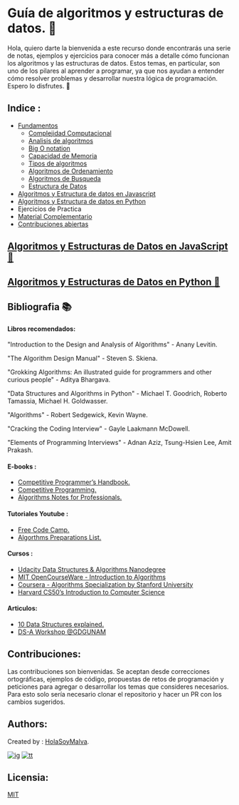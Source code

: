# Guía de algoritmos y estructuras de datos. 🧮

Hola, quiero darte la bienvenida a este recurso donde encontrarás una serie de notas, ejemplos y ejercicios para conocer más a detalle cómo funcionan los algoritmos y las estructuras de datos. Estos temas, en particular, son uno de los pilares al aprender a programar, ya que nos ayudan a entender cómo resolver problemas y desarrollar nuestra lógica de programación. Espero lo disfrutes. 🙌

## Indice :

* [Fundamentos](./01-fundamentos#fundamentos-)
    * [Complejidad Computacional](./01-fundamentos#complejidad-computacional-wiki-reference)
    * [Analisis de algoritmos](./01-fundamentos#analisis-de-algoritmos-wiki-reference)
    * [Big O notation](./01-fundamentos#big-o-notation---notacion-de-la-gran-o)
    * [Capacidad de Memoria](./01-fundamentos#capacidad-de-memoria)
    * [Tipos de algoritmos](./01-fundamentos#tipos-de-algoritmos)
    * [Algoritmos de Ordenamiento](./01-fundamentos#algoritmos-de-ordenamiento)
    * [Algoritmos de Busqueda](./01-fundamentos#algoritmos-de-busqueda)
    * [Estructura de Datos](./01-fundamentos#estructuras-de-datos)
* [Algoritmos y Estructura de datos en Javascript](#javascript)
* [Algoritmos y Estructura de datos en Python](#python)
* Ejercicios de Practica
* [Material Complementario](#bibliografia-)
* [Contribuciones abiertas](#contributing)


## [Algoritmos y Estructuras de Datos en JavaScript 🍌](./02-javascript)
  
## [Algoritmos y Estructuras de Datos en Python  🐍](./03-python)
    

## Bibliografia 📚

####  Libros recomendados:

"Introduction to the Design and Analysis of Algorithms" - Anany Levitin.

"The Algorithm Design Manual" - Steven S. Skiena.

"Grokking Algorithms: An illustrated guide for programmers and other curious people" - Aditya Bhargava.

"Data Structures and Algorithms in Python" - Michael T. Goodrich, Roberto Tamassia, Michael H. Goldwasser.

"Algorithms" - Robert Sedgewick, Kevin Wayne.

"Cracking the Coding Interview" - Gayle Laakmann McDowell.

"Elements of Programming Interviews" - Adnan Aziz, Tsung-Hsien Lee, Amit Prakash.

#### E-books :

* [ Competitive Programmer’s Handbook. ](https://cses.fi/book/book.pdf)
* [ Competitive Programming. ](https://www.comp.nus.edu.sg/~stevenha/myteaching/competitive_programming/cp1.pdf)
* [ Algorithms Notes for Professionals. ](https://books.goalkicker.com/AlgorithmsBook/)

#### Tutoriales Youtube :

* [ Free Code Camp. ](https://www.youtube.com/watch?v=t2CEgPsws3U&t=739s)
* [ Algorthms Preparations List. ](https://www.youtube.com/watch?v=t2CEgPsws3U&list=PLVzHx209dzcWc5-OC8-Has_Jok7ft1Xfs&index=2)

#### Cursos :

* [Udacity Data Structures & Algorithms Nanodegree](https://www.udacity.com/course/data-structures-and-algorithms-nanodegree--nd256)
* [MIT OpenCourseWare - Introduction to Algorithms](https://ocw.mit.edu/courses/electrical-engineering-and-computer-science/6-006-introduction-to-algorithms-fall-2011/)
* [Coursera - Algorithms Specialization by Stanford University](https://www.coursera.org/specializations/algorithms)
* [Harvard CS50’s Introduction to Computer Science](https://cs50.harvard.edu/)

#### Articulos:

* [ 10 Data Structures explained. ](https://www.freecodecamp.org/news/10-common-data-structures-explained-with-videos-exercises-aaff6c06fb2b/)
* [DS-A Workshop @GDGUNAM](https://www.notion.so/DS-A-Workshop-GDGUNAM-8979d2f322d647b5b871da74e862ba3d)

## Contribuciones: 

Las contribuciones son bienvenidas. Se aceptan desde correcciones ortográficas, ejemplos de código, propuestas de retos de programación y peticiones para agregar o desarrollar los temas que consideres necesarios. Para esto solo sería necesario clonar el repositorio y hacer un PR con los cambios sugeridos.

## Authors:
Created by : [HolaSoyMalva](https://github.com/holasoymalva).

[![ig]][ig-link] [![tt]][tt-link]

## Licensia:
[MIT](https://choosealicense.com/licenses/mit/)


[ig]: https://img.shields.io/badge/Instagram-E4405F?style=flat-square&logo=instagram&logoColor=white
[fb]: https://img.shields.io/badge/Facebook-1877F2?style=flat-square&logo=facebook&logoColor=white
[tt]: https://img.shields.io/badge/tiktok-000000?style=flat-square&logo=tiktok&logoColor=white

[ig-link]: https://www.instagram.com/holasoymalva/
[tt-link]: https://www.tiktok.com/@holasoymalva
